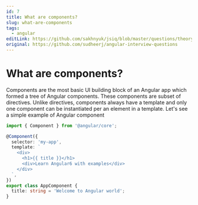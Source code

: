 ```yaml
---
id: 7
title: What are components?
slug: what-are-components
tags:
  - angular
editLink: https://github.com/sakhnyuk/jsiq/blob/master/questions/theory/angular/7.md
original: https://github.com/sudheerj/angular-interview-questions
---
```


# What are components?

Components are the most basic UI building block of an Angular app which formed a tree of Angular components. These components are subset of directives. Unlike directives, components always have a template and only one component can be instantiated per an element in a template. Let's see a simple example of Angular component

```typescript
import { Component } from '@angular/core';

@Component({
  selector: 'my-app',
  template: `
    <div>
      <h1>{{ title }}</h1>
      <div>Learn Angular6 with examples</div>
    </div>
  `,
})
export class AppComponent {
  title: string = 'Welcome to Angular world';
}
```